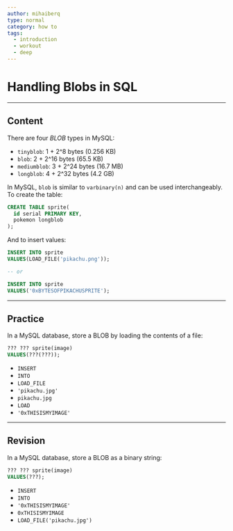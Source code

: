```yaml
---
author: mihaiberq
type: normal
category: how to
tags:
  - introduction
  - workout
  - deep
---
```


# Handling Blobs in SQL


---

## Content

There are four *BLOB* types in MySQL:

* `tinyblob`: 1 + 2^8 bytes (0.256 KB)
* `blob`: 2 + 2^16 bytes (65.5 KB)
* `mediumblob`: 3 + 2^24 bytes (16.7 MB)
* `longblob`: 4 + 2^32 bytes (4.2 GB)

In MySQL, `blob` is similar to `varbinary(n)` and can be used interchangeably. To create the table:

```sql
CREATE TABLE sprite(
  id serial PRIMARY KEY,
  pokemon longblob
);
```

And to insert values:

```sql
INSERT INTO sprite
VALUES(LOAD_FILE('pikachu.png'));

-- or

INSERT INTO sprite
VALUES('0xBYTESOFPIKACHUSPRITE');
```


---

## Practice

In a MySQL database, store a BLOB by loading the contents of a file:

```sql
??? ??? sprite(image)
VALUES(???(???));
```

* `INSERT`
* `INTO`
* `LOAD_FILE`
* `'pikachu.jpg'`
* `pikachu.jpg`
* `LOAD`
* `'0xTHISISMYIMAGE'`


---

## Revision

In a MySQL database, store a BLOB as a binary string:

```sql
??? ??? sprite(image)
VALUES(???);
```

* `INSERT`
* `INTO`
* `'0xTHISISMYIMAGE'`
* `0xTHISISMYIMAGE`
* `LOAD_FILE('pikachu.jpg')`
